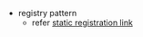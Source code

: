 * registry pattern
  * refer [static registration link](https://dxuuu.xyz/cpp-static-registration.html)
